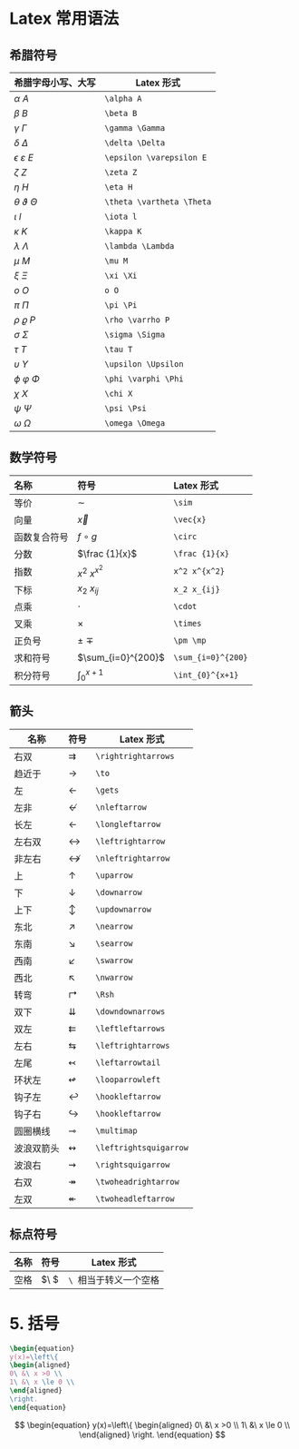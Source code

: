# Latex 常用语法

## 希腊符号

| 希腊字母小写、大写            | Latex 形式                |
| ----------------------------- | ------------------------- |
| $\alpha\ A$                   | `\alpha A`                |
| $\beta\ B$                    | `\beta B`                 |
| $\gamma \ \Gamma$             | `\gamma \Gamma`           |
| $\delta \ \Delta$             | `\delta \Delta`           |
| $\epsilon \ \varepsilon \ E$  | `\epsilon \varepsilon E`  |
| $\zeta \ Z$                   | `\zeta Z`                 |
| $\eta \ H$                    | `\eta H`                  |
| $\theta \ \vartheta \ \Theta$ | `\theta \vartheta \Theta` |
| $\iota \ l$                   | `\iota l`                 |
| $\kappa \ K$                  | `\kappa K`                |
| $\lambda \ \Lambda$           | `\lambda \Lambda`         |
| $\mu \ M$                     | `\mu M`                   |
| $\xi \ \Xi$                   | `\xi \Xi`                 |
| $o \ O$                       | `o O`                     |
| $\pi \ \Pi$                   | `\pi \Pi`                 |
| $\rho \ \varrho \ P$          | `\rho \varrho P`          |
| $\sigma \ \Sigma$             | `\sigma \Sigma`           |
| $\tau \ T$                    | `\tau T`                  |
| $\upsilon \ \Upsilon$         | `\upsilon \Upsilon`       |
| $\phi \ \varphi \ \Phi$       | `\phi \varphi \Phi`       |
| $\chi \ X$                    | `\chi X`                  |
| $\psi \ \Psi$                 | `\psi \Psi`               |
| $\omega \ \Omega$             | `\omega \Omega`           |



## 数学符号

| 名称         | 符号               | Latex 形式         |
| :----------- | :----------------- | :----------------- |
| 等价         | $\sim$             | `\sim`             |
| 向量         | $\vec{x}$          | `\vec{x}`          |
| 函数复合符号 | $f\ \circ\ g$      | `\circ`            |
| 分数         | $\frac {1}{x}$     | `\frac {1}{x}`     |
| 指数         | $x^2 \ x^{x^2}$    | `x^2 x^{x^2}`      |
| 下标         | $x_2 \ x_{ij}$     | `x_2 x_{ij}`       |
| 点乘         | $\cdot$            | `\cdot`            |
| 叉乘         | $\times$           | `\times`           |
| 正负号       | $\pm \ \mp$        | `\pm \mp`          |
| 求和符号     | $\sum_{i=0}^{200}$ | `\sum_{i=0}^{200}` |
| 积分符号     | $\int_{0}^{x+1}$   | `\int_{0}^{x+1}`   |





## 箭头



| 名称       | 符号                   | Latex 形式             |
| ---------- | :--------------------- | ---------------------- |
| 右双       | $\rightrightarrows$    | `\rightrightarrows`    |
| 趋近于     | $\to$                  | `\to`                  |
| 左         | $\gets$                | `\gets`                |
| 左非       | $\nleftarrow$          | `\nleftarrow`          |
| 长左       | $\longleftarrow$       | `\longleftarrow`       |
| 左右双     | $\leftrightarrow$      | `\leftrightarrow`      |
| 非左右     | $\nleftrightarrow$     | `\nleftrightarrow`     |
| 上         | $\uparrow$             | `\uparrow`             |
| 下         | $\downarrow$           | `\downarrow`           |
| 上下       | $\updownarrow$         | `\updownarrow`         |
| 东北       | $\nearrow$             | `\nearrow`             |
| 东南       | $\searrow$             | `\searrow`             |
| 西南       | $\swarrow$             | `\swarrow`             |
| 西北       | $\nwarrow$             | `\nwarrow`             |
| 转弯       | $\Rsh$                 | `\Rsh`                 |
| 双下       | $\downdownarrows$      | `\downdownarrows`      |
| 双左       | $\leftleftarrows$      | `\leftleftarrows`      |
| 左右       | $\leftrightarrows$     | `\leftrightarrows`     |
| 左尾       | $\leftarrowtail$       | `\leftarrowtail`       |
| 环状左     | $\looparrowleft$       | `\looparrowleft`       |
| 钩子左     | $\hookleftarrow$       | `\hookleftarrow`       |
| 钩子右     | $\hookrightarrow$      | `\hookleftarrow`       |
| 圆圈横线   | $\multimap$            | `\multimap`            |
| 波浪双箭头 | $\leftrightsquigarrow$ | `\leftrightsquigarrow` |
| 波浪右     | $\rightsquigarrow$     | `\rightsquigarrow`     |
| 右双       | $\twoheadrightarrow$   | `\twoheadrightarrow`   |
| 左双       | $\twoheadleftarrow$    | `\twoheadleftarrow`    |





## 标点符号

| 名称 | 符号 | Latex 形式             |
| ---- | ---- | ---------------------- |
| 空格 | $\ $ | `\ `相当于转义一个空格 |



# 5. 括号

```latex
\begin{equation}
y(x)=\left\{
\begin{aligned}
0\ &\ x >0 \\
1\ &\ x \le 0 \\
\end{aligned}
\right.
\end{equation}
```

$$
\begin{equation}
y(x)=\left\{
\begin{aligned}
0\ &\ x >0 \\
1\ &\ x \le 0 \\
\end{aligned}
\right.
\end{equation}
$$



